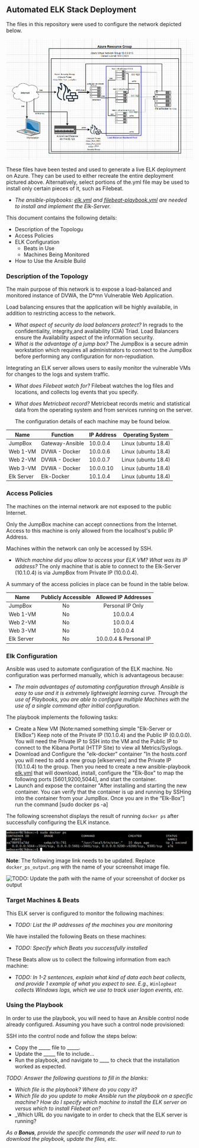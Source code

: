 ## Automated ELK Stack Deployment

The files in this repository were used to configure the network depicted below.

![Update the path with the name of Network Diagram](Diagrams/Network_Diagram.png)

These files have been tested and used to generate a live ELK deployment on Azure. They can be used to either recreate the entire deployment pictured above. Alternatively, select portions of the.yml file may be used to install only certain pieces of it, such as Filebeat.

  - _The ansible-playbooks: [elk.yml](https://github.com/LaurieFRD-Cyber/Elk_Stack/blob/main/Ansible/install-elk.yml) and [filebeat-playbook.yml](https://github.com/LaurieFRD-Cyber/Elk_Stack/blob/main/Ansible/filebeat-playbook.yml) are needed to install and implement the Elk-Server._

This document contains the following details:
- Description of the Topologu
- Access Policies
- ELK Configuration
  - Beats in Use
  - Machines Being Monitored
- How to Use the Ansible Build


### Description of the Topology

The main purpose of this network is to expose a load-balanced and monitored instance of DVWA, the D*mn Vulnerable Web Application.

Load balancing ensures that the application will be highly availabile, in addition to restricting access to the network.
- _What aspect of security do load balancers protect?_ 
   In regrads to the confidentiality, integrity,and availability (CIA) Triad. Load Balancers ensure the Availability aspect of the information security.  	
- _What is the advantage of a jump box?_
   The JumpBox is a secure admin workstation which requires all administrators to connect to the JumpBox before performing any configuration for non-repudiation.

Integrating an ELK server allows users to easily monitor the vulnerable VMs for changes to the logs and system traffic.
- _What does Filebeat watch for?_
   Filebeat watches the log files and locations, and collects log events that you specify. 
- _What does Metricbeat record?_
   Metricbeat records metric and statistical data from the operating system and from services running on the server.

   The configuration details of each machine may be found below.

| Name       | Function        | IP Address | Operating System    |
|------------|-----------------|------------|---------------------|
| JumpBox    | Gateway-Ansible | 10.0.0.4   | Linux (ubuntu 18.4) |
| Web 1-VM   | DVWA - Docker   | 10.0.0.6   | Linux (ubuntu 18.4) |
| Web 2-VM   | DVWA - Docker   | 10.0.0.7   | Linux (ubuntu 18.4) |
| Web 3-VM   | DVWA - Docker   | 10.0.0.10  | Linux (ubuntu 18.4) |
| Elk Server | Elk-Docker      | 10.1.0.4   | Linux (ubuntu 18.4) |

### Access Policies

The machines on the internal network are not exposed to the public Internet. 

Only the JumpBox machine can accept connections from the Internet. Access to this machine is only allowed from the localhost's public IP Address.

Machines within the network can only be accessed by SSH.
- _Which machine did you allow to access your ELK VM? What was its IP address?_
   The only machine that is able to connect to the Elk-Server (10.1.0.4) is via JumpBox from Private IP (10.0.0.4).
   
A summary of the access policies in place can be found in the table below.

| Name       | Publicly Accessible |  Allowed IP Addresses  |
|------------|:-------------------:|:----------------------:|
| JumpBox    |          No         | Personal IP Only       |
| Web 1-VM   |          No         | 10.0.0.4               |
| Web 2-VM   |          No         | 10.0.0.4               |
| Web 3-VM   |          No         | 10.0.0.4               |
| Elk Server |          No         | 10.0.0.4 & Personal IP |

### Elk Configuration

Ansible was used to automate configuration of the ELK machine. No configuration was performed manually, which is advantageous because: 
- _The main advantages of automating configuration through Ansible is easy to use and it is extremely lightweight learning curve. Through the use of Playbooks, you are able to configure multiple Machines with the use of a single command after initial configuration._

The playbook implements the following tasks:
- Create a New VM (Note:named something simple "Elk-Server or ElkBox") Keep note of the Private IP (10.1.0.4) and the Public IP (0.0.0.0). You will need the Private IP to SSH into the VM and the Public IP to connect to the Kibana Portal (HTTP Site) to view all Metrics/Syslogs.
- Download and Configure the "elk-docker" container "In the hosts.conf you will need to add a new group [elkservers] and the Private IP (10.1.0.4) to the group. Then you need to create a new ansible-playbook [elk.yml](https://github.com/LaurieFRD-Cyber/Elk_Stack/blob/main/Ansible/install-elk.yml) that will download, install, configure the "Elk-Box" to map the following ports [5601,9200,5044], and start the container.
- Launch and expose the container "After installing and starting the new container. You can verify that the container is up and running by SSHing into the container from your JumpBox. Once you are in the “Elk-Box”] run the command [sudo docker ps -a]

The following screenshot displays the result of running `docker ps` after successfully configuring the ELK instance.

![Docker-ps](Diagrams/docker_ps.png)

**Note**: The following image link needs to be updated. Replace `docker_ps_output.png` with the name of your screenshot image file.  


![TODO: Update the path with the name of your screenshot of docker ps output](Images/docker_ps_output.png)

### Target Machines & Beats
This ELK server is configured to monitor the following machines:
- _TODO: List the IP addresses of the machines you are monitoring_

We have installed the following Beats on these machines:
- _TODO: Specify which Beats you successfully installed_

These Beats allow us to collect the following information from each machine:
- _TODO: In 1-2 sentences, explain what kind of data each beat collects, and provide 1 example of what you expect to see. E.g., `Winlogbeat` collects Windows logs, which we use to track user logon events, etc._

### Using the Playbook
In order to use the playbook, you will need to have an Ansible control node already configured. Assuming you have such a control node provisioned: 

SSH into the control node and follow the steps below:
- Copy the _____ file to _____.
- Update the _____ file to include...
- Run the playbook, and navigate to ____ to check that the installation worked as expected.

_TODO: Answer the following questions to fill in the blanks:_
- _Which file is the playbook? Where do you copy it?_
- _Which file do you update to make Ansible run the playbook on a specific machine? How do I specify which machine to install the ELK server on versus which to install Filebeat on?_
- _Which URL do you navigate to in order to check that the ELK server is running?

_As a **Bonus**, provide the specific commands the user will need to run to download the playbook, update the files, etc._
